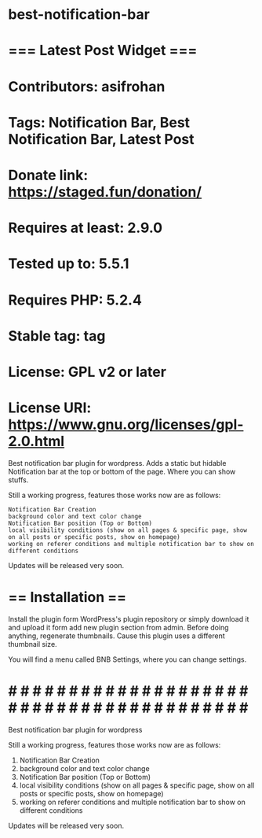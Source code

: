 # best-notification-bar

# === Latest Post Widget ===
# Contributors: asifrohan
# Tags: Notification Bar, Best Notification Bar, Latest Post
# Donate link: https://staged.fun/donation/
# Requires at least: 2.9.0
# Tested up to: 5.5.1
# Requires PHP: 5.2.4
# Stable tag: tag
# License: GPL v2 or later
# License URI: https://www.gnu.org/licenses/gpl-2.0.html

Best notification bar plugin for wordpress. Adds a static but hidable Notification bar at the top or bottom of the page. Where you can show stuffs.

Still a working progress, features those works now are as follows:

    Notification Bar Creation
    background color and text color change
    Notification Bar position (Top or Bottom)
    local visibility conditions (show on all pages & specific page, show on all posts or specific posts, show on homepage)
    working on referer conditions and multiple notification bar to show on different conditions

Updates will be released very soon.

# == Installation ==
Install the plugin form WordPress's plugin repository or simply download it and upload it form add new plugin section from admin. Before doing anything, regenerate thumbnails. Cause this plugin uses a different thumbnail size. 

You will find a menu called BNB Settings, where you can change settings.

# # # # # # # # # # # # # # # # # # # # # # # # # # # # # # # # # # # # # # # # # # 

Best notification bar plugin for wordpress

Still a working progress, features those works now are as follows:
1. Notification Bar Creation
2. background color and text color change
3. Notification Bar position (Top or Bottom)
3. local visibility conditions (show on all pages & specific page, show on all posts or specific posts, show on homepage)
4. working on referer conditions and multiple notification bar to show on different conditions

Updates will be released very soon.
